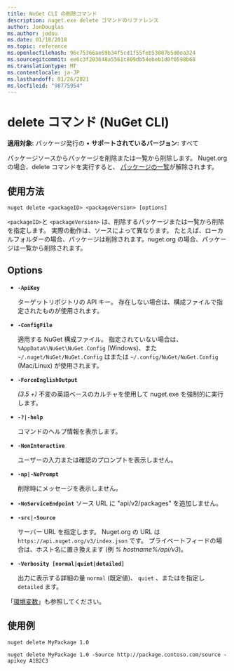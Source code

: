 ```yaml
---
title: NuGet CLI の削除コマンド
description: nuget.exe delete コマンドのリファレンス
author: JonDouglas
ms.author: jodou
ms.date: 01/18/2018
ms.topic: reference
ms.openlocfilehash: 96c75366ae69b34f5cd1f55feb53087b5d0ea324
ms.sourcegitcommit: ee6c3f203648a5561c809db54ebeb1d0f0598b68
ms.translationtype: MT
ms.contentlocale: ja-JP
ms.lasthandoff: 01/26/2021
ms.locfileid: "98775954"
---
```

# <a name="delete-command-nuget-cli"></a>delete コマンド (NuGet CLI)

**適用対象:** パッケージ発行の &bullet; **サポートされているバージョン:** すべて

パッケージソースからパッケージを削除または一覧から削除します。 Nuget.org の場合、delete コマンドを実行すると、 [パッケージの一覧](../../nuget-org/policies/deleting-packages.md)が解除されます。

## <a name="usage"></a>使用方法

```cli
nuget delete <packageID> <packageVersion> [options]
```

`<packageID>`と `<packageVersion>` は、削除するパッケージまたは一覧から削除を指定します。 実際の動作は、ソースによって異なります。 たとえば、ローカルフォルダーの場合、パッケージは削除されます。nuget.org の場合、パッケージは一覧から削除されます。

## <a name="options"></a>Options

- **`-ApiKey`**

  ターゲットリポジトリの API キー。 存在しない場合は、構成ファイルで指定されたものが使用されます。

- **`-ConfigFile`**

  適用する NuGet 構成ファイル。 指定されていない場合は、 `%AppData%\NuGet\NuGet.Config` (Windows)、また `~/.nuget/NuGet/NuGet.Config` はまたは `~/.config/NuGet/NuGet.Config` (Mac/Linux) が使用されます。

- **`-ForceEnglishOutput`**

  *(3.5 +)* 不変の英語ベースのカルチャを使用して nuget.exe を強制的に実行します。

- **`-?|-help`**

  コマンドのヘルプ情報を表示します。

- **`-NonInteractive`**

  ユーザーの入力または確認のプロンプトを表示しません。

 - **`-np|-NoPrompt`**

   削除時にメッセージを表示しません。

 - **`-NoServiceEndpoint`** ソース URL に "api/v2/packages" を追加しません。

- **`-src|-Source`**

  サーバー URL を指定します。 Nuget.org の URL は `https://api.nuget.org/v3/index.json` です。 プライベートフィードの場合は、ホスト名に置き換えます (例 *% hostname%/api/v3*)。

- **`-Verbosity [normal|quiet|detailed]`**

  出力に表示する詳細の量 `normal` (既定値)、 `quiet` 、またはを指定し `detailed` ます。

「[環境変数](cli-ref-environment-variables.md)」も参照してください。

## <a name="examples"></a>使用例

```cli
nuget delete MyPackage 1.0

nuget delete MyPackage 1.0 -Source http://package.contoso.com/source -apikey A1B2C3
```
